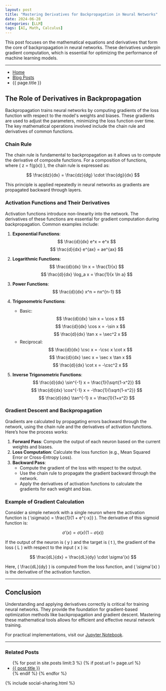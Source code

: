 ```yaml
---
layout: post
title: "Mastering Derivatives for Backpropagation in Neural Networks"
date: 2024-06-28
categories: [LLM]
tags: [AI, Math, Calculus]
---
```


This post focuses on the mathematical equations and derivatives that form the core of backpropagation in neural networks. These derivatives underpin gradient computation, which is essential for optimizing the performance of machine learning models.

---

<nav aria-label="Breadcrumb" class="breadcrumb">
  <ul>
    <li><a href="{{ site.baseurl }}/">Home</a></li>
    <li><a href="{{ site.baseurl }}/posts/">Blog Posts</a></li>
    <li>{{ page.title }}</li>
  </ul>
</nav>

## The Role of Derivatives in Backpropagation

Backpropagation trains neural networks by computing gradients of the loss function with respect to the model's weights and biases. These gradients are used to adjust the parameters, minimizing the loss function over time. The key mathematical operations involved include the chain rule and derivatives of common functions.

### Chain Rule

The chain rule is fundamental to backpropagation as it allows us to compute the derivative of composite functions. For a composition of functions, where \( z = f(g(x)) \), the chain rule is expressed as:

$$
\frac{dz}{dx} = \frac{dz}{dg} \cdot \frac{dg}{dx}
$$

This principle is applied repeatedly in neural networks as gradients are propagated backward through layers.

### Activation Functions and Their Derivatives

Activation functions introduce non-linearity into the network. The derivatives of these functions are essential for gradient computation during backpropagation. Common examples include:

1. **Exponential Functions**:
   $$
   \frac{d}{dx} e^x = e^x
   $$
   $$
   \frac{d}{dx} e^{ax} = ae^{ax}
   $$

2. **Logarithmic Functions**:
   $$
   \frac{d}{dx} \ln x = \frac{1}{x}
   $$
   $$
   \frac{d}{dx} \log_a x = \frac{1}{x \ln a}
   $$

3. **Power Functions**:
   $$
   \frac{d}{dx} x^n = nx^{n-1}
   $$

4. **Trigonometric Functions**:
   - Basic:
     $$
     \frac{d}{dx} \sin x = \cos x
     $$
     $$
     \frac{d}{dx} \cos x = -\sin x
     $$
     $$
     \frac{d}{dx} \tan x = \sec^2 x
     $$
   - Reciprocal:
     $$
     \frac{d}{dx} \csc x = -\csc x \cot x
     $$
     $$
     \frac{d}{dx} \sec x = \sec x \tan x
     $$
     $$
     \frac{d}{dx} \cot x = -\csc^2 x
     $$

5. **Inverse Trigonometric Functions**:
   $$
   \frac{d}{dx} \sin^{-1} x = \frac{1}{\sqrt{1-x^2}}
   $$
   $$
   \frac{d}{dx} \cos^{-1} x = -\frac{1}{\sqrt{1-x^2}}
   $$
   $$
   \frac{d}{dx} \tan^{-1} x = \frac{1}{1+x^2}
   $$

### Gradient Descent and Backpropagation

Gradients are calculated by propagating errors backward through the network, using the chain rule and the derivatives of activation functions. Here’s how the process works:

1. **Forward Pass**: Compute the output of each neuron based on the current weights and biases.
2. **Loss Computation**: Calculate the loss function (e.g., Mean Squared Error or Cross-Entropy Loss).
3. **Backward Pass**:
   - Compute the gradient of the loss with respect to the output.
   - Use the chain rule to propagate the gradient backward through the network.
   - Apply the derivatives of activation functions to calculate the gradients for each weight and bias.

### Example of Gradient Calculation

Consider a simple network with a single neuron where the activation function is \( \sigma(x) = \frac{1}{1 + e^{-x}} \). The derivative of this sigmoid function is:

$$
\sigma'(x) = \sigma(x)(1 - \sigma(x))
$$

If the output of the neuron is \( y \) and the target is \( t \), the gradient of the loss \( L \) with respect to the input \( x \) is:

$$
\frac{dL}{dx} = \frac{dL}{dy} \cdot \sigma'(x)
$$

Here, \( \frac{dL}{dy} \) is computed from the loss function, and \( \sigma'(x) \) is the derivative of the activation function.

---

## Conclusion

Understanding and applying derivatives correctly is critical for training neural networks. They provide the foundation for gradient-based optimization methods like backpropagation and gradient descent. Mastering these mathematical tools allows for efficient and effective neural network training.

For practical implementations, visit our [Jupyter Notebook](https://github.com/MHHamdan/your-notebook-link).

---

<section>
  <h3>Related Posts</h3>
  <ul>
    {% for post in site.posts limit:3 %}
    {% if post.url != page.url %}
    <li><a href="{{ post.url | relative_url }}">{{ post.title }}</a></li>
    {% endif %}
    {% endfor %}
  </ul>
</section>

{% include social-sharing.html %}
